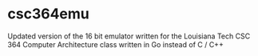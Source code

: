 # csc364emu
Updated version of the 16 bit emulator written for the Louisiana Tech CSC 364 Computer Architecture class written in Go instead of C / C++
